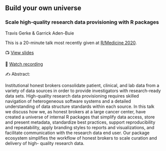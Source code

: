 ## Build your own universe
### Scale high-quality research data provisioning with R packages

[slides]: https://tgerke.github.io/build-your-own-universe/
[recording]: https://events.linuxfoundation.org/r-medicine/

Travis Gerke &#38; Garrick Aden-Buie

This is a 20-minute talk most recently given at [R/Medicine 2020](https://events.linuxfoundation.org/r-medicine/).

&#x1F4FA; [View slides][slides]

&#x1F3A5; [Watch recording][recording]

&#x270D;&#xFE0F; Abstract: 

Institutional honest brokers consolidate patient, clinical, and lab data from a variety of data sources in order to provide investigators with research-ready data sets. High-quality research data provisioning requires skilled navigation of heterogeneous software systems and a detailed understanding of data structure standards within each source. In this talk we discuss how we, as honest brokers at a large cancer center, have created a universe of internal R packages that simplify data access, store and present metadata, standardize best practices, support reproducibility and repeatability, apply branding styles to reports and visualizations, and facilitate communication with the research data end user. Our package ecosystem simplifies the workflow of honest brokers to scale curation and delivery of high- quality research data.
